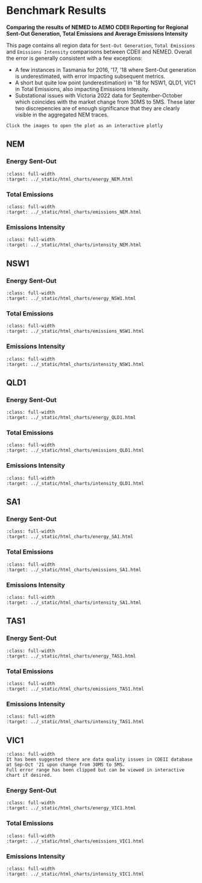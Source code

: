 # Benchmark Results
**Comparing the results of NEMED to AEMO CDEII Reporting for Regional Sent-Out Generation, Total Emissions and Average Emissions Intensity**<br>

This page contains all region data for `Sent-Out Generation`, `Total Emissions` and `Emissions Intensity` comparisons between CDEII and NEMED.
Overall the error is generally consistent with a few exceptions:
- A few instances in Tasmania for 2016, '17, '18 where Sent-Out generation is underestimated, with error impacting subsequent metrics.
- A short but quite low point (underestimation) in '18 for NSW1, QLD1, VIC1 in Total Emissions, also impacting Emissions Intensity.
- Substational issues with Victoria 2022 data for September-October which coincides with the market change from 30MS to 5MS.
These later two discrepencies are of enough significance that they are clearly visible in the aggregated NEM traces.

```{admonition} All Interactive Plots
Click the images to open the plot as an interactive plotly
```

## NEM
### Energy Sent-Out
```{image} charts_benchmark/energy_NEM.png
:class: full-width
:target: ../_static/html_charts/energy_NEM.html
```

### Total Emissions
```{image} charts_benchmark/emissions_NEM.png
:class: full-width
:target: ../_static/html_charts/emissions_NEM.html
```

### Emissions Intensity
```{image} charts_benchmark/intensity_NEM.png
:class: full-width
:target: ../_static/html_charts/intensity_NEM.html
```


## NSW1
### Energy Sent-Out
```{image} charts_benchmark/energy_NSW1.png
:class: full-width
:target: ../_static/html_charts/energy_NSW1.html
```

### Total Emissions
```{image} charts_benchmark/emissions_NSW1.png
:class: full-width
:target: ../_static/html_charts/emissions_NSW1.html
```

### Emissions Intensity
```{image} charts_benchmark/intensity_NSW1.png
:class: full-width
:target: ../_static/html_charts/intensity_NSW1.html
```


## QLD1
### Energy Sent-Out
```{image} charts_benchmark/energy_QLD1.png
:class: full-width
:target: ../_static/html_charts/energy_QLD1.html
```

### Total Emissions
```{image} charts_benchmark/emissions_QLD1.png
:class: full-width
:target: ../_static/html_charts/emissions_QLD1.html
```

### Emissions Intensity
```{image} charts_benchmark/intensity_QLD1.png
:class: full-width
:target: ../_static/html_charts/intensity_QLD1.html
```


## SA1
### Energy Sent-Out
```{image} charts_benchmark/energy_SA1.png
:class: full-width
:target: ../_static/html_charts/energy_SA1.html
```

### Total Emissions
```{image} charts_benchmark/emissions_SA1.png
:class: full-width
:target: ../_static/html_charts/emissions_SA1.html
```

### Emissions Intensity
```{image} charts_benchmark/intensity_SA1.png
:class: full-width
:target: ../_static/html_charts/intensity_SA1.html
```


## TAS1
### Energy Sent-Out
```{image} charts_benchmark/energy_TAS1.png
:class: full-width
:target: ../_static/html_charts/energy_TAS1.html
```

### Total Emissions
```{image} charts_benchmark/emissions_TAS1.png
:class: full-width
:target: ../_static/html_charts/emissions_TAS1.html
```

### Emissions Intensity
```{image} charts_benchmark/intensity_TAS1.png
:class: full-width
:target: ../_static/html_charts/intensity_TAS1.html
```


## VIC1
```{note} 
:class: full-width
It has been suggested there are data quality issues in CDEII database at Sep-Oct '21 upon change from 30MS to 5MS.
Full error range has been clipped but can be viewed in interactive chart if desired.
```
### Energy Sent-Out
```{image} charts_benchmark/energy_VIC1.png
:class: full-width
:target: ../_static/html_charts/energy_VIC1.html
```

### Total Emissions
```{image} charts_benchmark/emissions_VIC1.png
:class: full-width
:target: ../_static/html_charts/emissions_VIC1.html
```

### Emissions Intensity
```{image} charts_benchmark/intensity_VIC1.png
:class: full-width
:target: ../_static/html_charts/intensity_VIC1.html
```
